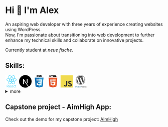 # Hi 👋 I'm Alex

<p>An aspiring web developer with three years of experience creating websites using WordPress.<br>Now, I'm passionate about transitioning into web development to further enhance my technical skills and collaborate on innovative projects.</p>

Currently student at _neue fische_.


## Skills:
<div>
<img src="https://raw.githubusercontent.com/devicons/devicon/master/icons/react/react-original-wordmark.svg" alt="react" width="40" height="40"/>
<img src="https://raw.githubusercontent.com/devicons/devicon/master/icons/nextjs/nextjs-original.svg" alt="next.js" width="40" height="40" />
<img src="https://raw.githubusercontent.com/devicons/devicon/master/icons/css3/css3-original-wordmark.svg" alt="css3" width="40" height="40"/>
<img src="https://raw.githubusercontent.com/devicons/devicon/master/icons/html5/html5-original-wordmark.svg" alt="html5" width="40" height="40"/>
<img src="https://raw.githubusercontent.com/devicons/devicon/master/icons/javascript/javascript-original.svg" alt="javascript" width="40" height="40"/>
<img src="https://raw.githubusercontent.com/devicons/devicon/master/icons/wordpress/wordpress-original.svg" alt="javascript" width="40" height="40"/>
<br>
<details><summary>more</summary>
- React Testing Library<br>
- Jest<br>
- Git
</div>


## Capstone project - AimHigh App:

Check out the demo for my capstone project: [AimHigh](https://aim-high.vercel.app/)
